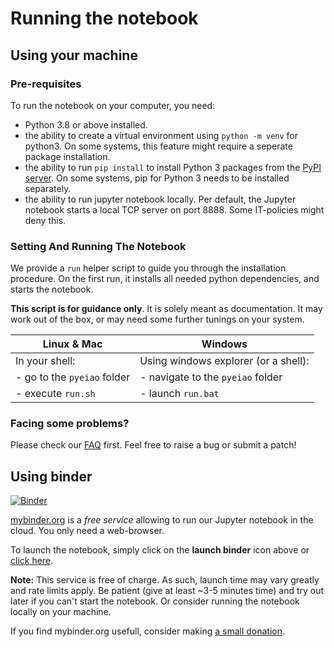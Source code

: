 # Running the notebook

## Using your machine

### Pre-requisites

To run the notebook on your computer, you need:
- Python 3.8 or above installed.
- the ability to create a virtual environment using `python -m venv` for python3.  On some systems, this feature might require a seperate package installation.
- the ability to run `pip install` to install Python 3 packages from the [PyPI server](https://pypi.org/). On some systems, pip for Python 3 needs to be installed separately.
- the ability to run jupyter notebook locally. Per default, the Jupyter notebook starts a local TCP server on port 8888. Some IT-policies might deny this.

### Setting And Running The Notebook

We provide a `run` helper script to guide you through the installation
procedure. On the first run, it installs all needed python dependencies, and
starts the notebook.

**This script is for guidance only**. It is solely meant as documentation.
It may work out of the box, or may need some further tunings on your
system.

| Linux & Mac                   | Windows                              |
|-------------------------------|--------------------------------------|
| In your shell:                | Using windows explorer (or a shell): |
| - go to the `pyeiao` folder   | - navigate to the `pyeiao` folder    |
| - execute `run.sh`            | - launch `run.bat`                   |

### Facing some problems?

Please check our [FAQ](FAQ.md) first. Feel free to raise a bug or submit
a patch!

## Using binder
[![Binder](https://mybinder.org/badge_logo.svg)](https://mybinder.org/v2/gh/Doulos/pyeiao/HEAD?urlpath=tree%2Feiao.ipynb)

[mybinder.org](https://mybinder.readthedocs.io/en/latest/#what-is-binder) is a
*free service* allowing to run our Jupyter notebook in the cloud. You only
need a web-browser.

To launch the notebook, simply click on the **launch binder** icon above or [click here](https://mybinder.org/v2/gh/Doulos/pyeiao/HEAD?urlpath=tree%2Feiao.ipynb).

**Note:** This service is free of charge. As such, launch time may vary greatly and rate limits apply. Be patient (give at least ~3-5 minutes time) and try out later if you can't start the notebook. Or consider running the notebook locally on your machine.

If you find mybinder.org usefull, consider making [a small donation](https://numfocus.salsalabs.org/donate-to-binder/index.html).


